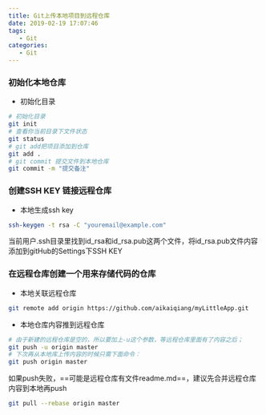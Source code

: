 ```yaml
---
title: Git上传本地项目到远程仓库
date: 2019-02-19 17:07:46
tags:
   - Git
categories:
   - Git
---
```


### 初始化本地仓库
- 初始化目录
```bash
# 初始化目录
git init
# 查看你当前目录下文件状态
git status
# git add把项目添加到仓库
git add .
# git commit 提交文件到本地仓库
git commit -m "提交备注"
```

### 创建SSH KEY 链接远程仓库

- 本地生成ssh key
```bash
ssh-keygen -t rsa -C "youremail@example.com"
```
当前用户.ssh目录里找到id_rsa和id_rsa.pub这两个文件，将id_rsa.pub文件内容添加到gitHub的Settings下SSH KEY


### 在远程仓库创建一个用来存储代码的仓库
- 本地关联远程仓库
```bash
git remote add origin https://github.com/aikaiqiang/myLittleApp.git
```
- 本地仓库内容推到远程仓库
```bash
# 由于新建的远程仓库是空的，所以要加上-u这个参数，等远程仓库里面有了内容之后；
git push -u origin master
# 下次再从本地库上传内容的时候只需下面命令：
git push origin master
```

如果push失败，==可能是远程仓库有文件readme.md==，建议先合并远程仓库内容到本地再push
```bash
git pull --rebase origin master
```